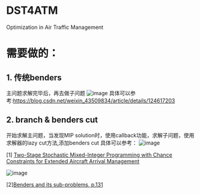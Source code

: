 # DST4ATM
Optimization in Air Traffic Management
# 需要做的：
## 1. 传统benders 
主问题求解完毕后，再去做子问题
![image](https://github.com/Duzhuoming/DST4ATM/assets/65158088/903515f1-4492-49ad-9176-dbe254a8fae3)
具体可以参考:https://blog.csdn.net/weixin_43509834/article/details/124617203
## 2. branch & benders cut
开始求解主问题，当发现MIP solution时，使用callback功能，求解子问题，使用求解器的lazy cut方法,添加benders cut
具体可以参考：
![image](https://github.com/Duzhuoming/DST4ATM/assets/65158088/8e9a326a-aeb8-4dcc-b29a-003f06abd657)

[1] [Two-Stage Stochastic Mixed-Integer Programming with Chance Constraints for Extended Aircraft Arrival Management](https://doi.org/10.1287/trsc.2020.0991)

![image](https://github.com/Duzhuoming/DST4ATM/assets/65158088/3b071d51-9db6-43e0-ac7d-b76640c74617)

[2][Benders and its sub-problems, p.131](https://openresearch-repository.anu.edu.au/bitstream/1885/203507/1/thesis.pdf)
